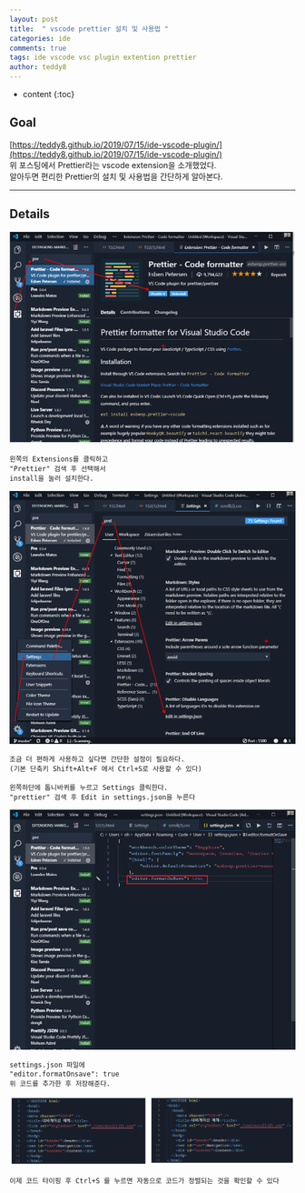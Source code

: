```yaml
---
layout: post   
title:  " vscode prettier 설치 및 사용법 "
categories: ide
comments: true
tags: ide vscode vsc plugin extention prettier
author: teddy8  
---
```

* content
{:toc}

## Goal
[https://teddy8.github.io/2019/07/15/ide-vscode-plugin/](https://teddy8.github.io/2019/07/15/ide-vscode-plugin/)<br>
위 포스팅에서 Prettier라는 vscode extension을 소개했었다.<br>
알아두면 편리한 Prettier의 설치 및 사용법을 간단하게 알아본다.

---


## Details


![](/assets\img\javascript\vsc_prettier(2).png)
```
왼쪽의 Extensions를 클릭하고
"Prettier" 검색 후 선택해서
install을 눌러 설치한다.
```

![](/assets\img\javascript\vsc_prettier(3).png)

```
조금 더 편하게 사용하고 싶다면 간단한 설정이 필요하다.
(기본 단축키 Shift+Alt+F 에서 Ctrl+S로 사용할 수 있다)

왼쪽하단에 톱니바퀴를 누르고 Settings 클릭한다.
"prettier" 검색 후 Edit in settings.json을 누른다
```

![](/assets\img\javascript\vsc_prettier(4).png)

```
settings.json 파일에 
"editor.formatOnsave": true
위 코드를 추가한 후 저장해준다.
```

![](/assets\img\javascript\vsc_prettier(1).png)
```
이제 코드 타이핑 후 Ctrl+S 를 누르면 자동으로 코드가 정렬되는 것을 확인할 수 있다
```